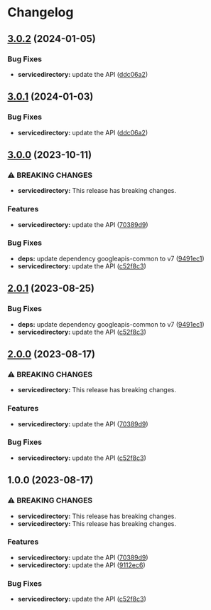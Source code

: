 # Changelog

## [3.0.2](https://github.com/googleapis/google-api-nodejs-client/compare/servicedirectory-v3.0.1...servicedirectory-v3.0.2) (2024-01-05)


### Bug Fixes

* **servicedirectory:** update the API ([ddc06a2](https://github.com/googleapis/google-api-nodejs-client/commit/ddc06a219b2d2b225fc8219d10030d0f605d791e))

## [3.0.1](https://github.com/googleapis/google-api-nodejs-client/compare/servicedirectory-v3.0.0...servicedirectory-v3.0.1) (2024-01-03)


### Bug Fixes

* **servicedirectory:** update the API ([ddc06a2](https://github.com/googleapis/google-api-nodejs-client/commit/ddc06a219b2d2b225fc8219d10030d0f605d791e))

## [3.0.0](https://github.com/googleapis/google-api-nodejs-client/compare/servicedirectory-v2.0.1...servicedirectory-v3.0.0) (2023-10-11)


### ⚠ BREAKING CHANGES

* **servicedirectory:** This release has breaking changes.

### Features

* **servicedirectory:** update the API ([70389d9](https://github.com/googleapis/google-api-nodejs-client/commit/70389d96ea2df29cc5ef65d6c5825180a0c02d24))


### Bug Fixes

* **deps:** update dependency googleapis-common to v7 ([9491ec1](https://github.com/googleapis/google-api-nodejs-client/commit/9491ec1cdc3c413e7d73edcfcd59cf5c28a7c855))
* **servicedirectory:** update the API ([c52f8c3](https://github.com/googleapis/google-api-nodejs-client/commit/c52f8c338618e1a3eb09f4479769396e97a6df24))

## [2.0.1](https://github.com/googleapis/google-api-nodejs-client/compare/servicedirectory-v2.0.0...servicedirectory-v2.0.1) (2023-08-25)


### Bug Fixes

* **deps:** update dependency googleapis-common to v7 ([9491ec1](https://github.com/googleapis/google-api-nodejs-client/commit/9491ec1cdc3c413e7d73edcfcd59cf5c28a7c855))
* **servicedirectory:** update the API ([c52f8c3](https://github.com/googleapis/google-api-nodejs-client/commit/c52f8c338618e1a3eb09f4479769396e97a6df24))

## [2.0.0](https://github.com/googleapis/google-api-nodejs-client/compare/servicedirectory-v1.0.0...servicedirectory-v2.0.0) (2023-08-17)


### ⚠ BREAKING CHANGES

* **servicedirectory:** This release has breaking changes.

### Features

* **servicedirectory:** update the API ([70389d9](https://github.com/googleapis/google-api-nodejs-client/commit/70389d96ea2df29cc5ef65d6c5825180a0c02d24))


### Bug Fixes

* **servicedirectory:** update the API ([c52f8c3](https://github.com/googleapis/google-api-nodejs-client/commit/c52f8c338618e1a3eb09f4479769396e97a6df24))

## 1.0.0 (2023-08-17)


### ⚠ BREAKING CHANGES

* **servicedirectory:** This release has breaking changes.
* **servicedirectory:** This release has breaking changes.

### Features

* **servicedirectory:** update the API ([70389d9](https://github.com/googleapis/google-api-nodejs-client/commit/70389d96ea2df29cc5ef65d6c5825180a0c02d24))
* **servicedirectory:** update the API ([9112ec6](https://github.com/googleapis/google-api-nodejs-client/commit/9112ec6fad0c5055f5817aa5da2c409526958b04))


### Bug Fixes

* **servicedirectory:** update the API ([c52f8c3](https://github.com/googleapis/google-api-nodejs-client/commit/c52f8c338618e1a3eb09f4479769396e97a6df24))
